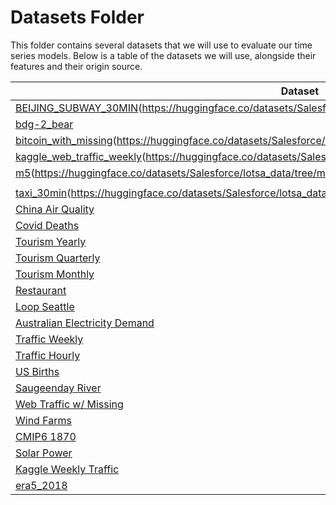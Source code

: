 # Datasets Folder
This folder contains several datasets that we will use to evaluate our time series models.
Below is a table of the datasets we will use, alongside their features and their origin source.

| Dataset                                                                                                                                                                                                           | Domain     | data_dimension | forecast_stochasticity | forecast_range | frequency | input_length | forecast_horizon | seasonality    | target_type | data_origin | data_sparsity   | past_covariates |
| ----------------------------------------------------------------------------------------------------------------------------------------------------------------------------------------------------------------- | ---------- | -------------- | ---------------------- | -------------- | --------- | ------------ | ---------------- | -------------- | ----------- | ----------- | --------------- | --------------- |
| [BEIJING_SUBWAY_30MIN](https://huggingface.co/datasets/Salesforce/lotsa_data/tree/main/BEIJING_SUBWAY_30MIN)(https://huggingface.co/datasets/Salesforce/lotsa_data/tree/main/BEIJING_SUBWAY_30MIN)                | transport  | multivariate   | deterministic          | days           | 30T       | 270          | ~100             | daily          | count       | real        | sparse_temporal | 11              |
| [bdg-2_bear](https://huggingface.co/datasets/Salesforce/lotsa_data/tree/main/bdg-2_bear)                                                                                                                          | energy     | univariate     | deterministic          | quarters       | H         | 9767         | ~10000           | daily          | continuous  | real        | dense           | 0               |
| [bitcoin_with_missing](https://huggingface.co/datasets/Salesforce/lotsa_data/tree/main/bitcoin_with_missing)(https://huggingface.co/datasets/Salesforce/lotsa_data/tree/main/bitcoin_with_missing)                | finance    | multivariate   | probabilistic          | years          | D         | 44,894       | ~10000           | unknown        | continuous  | real        | sparse_temporal | 0               |
| [kaggle_web_traffic_weekly](https://huggingface.co/datasets/Salesforce/lotsa_data/tree/main/kaggle_web_traffic_weekly)(https://huggingface.co/datasets/Salesforce/lotsa_data/tree/main/kaggle_web_traffic_weekly) | web        | univariate     | deterministic          | quarters       | W         | 90           | ~100             | weekly         | count       | real        | zero_inflated   | 0               |
| [m5](https://huggingface.co/datasets/Salesforce/lotsa_data/tree/main/m5)(https://huggingface.co/datasets/Salesforce/lotsa_data/tree/main/m5)                                                                      | sales      | univariate     | deterministic          | years          | D         | 1,130        | ~1000            | weekly/monthly | count       | real        | zero_inflated   | 0               |
|                                                                                                                                                                                                                   |
| [taxi_30min](https://huggingface.co/datasets/Salesforce/lotsa_data/tree/main/taxi_30min)(https://huggingface.co/datasets/Salesforce/lotsa_data/tree/main/taxi_30min)                                              | transport  | univariate     | deterministic          | days           | 30T       | 480          | ~100             | daily/weekly   | count       | real        | dense           | 0               |
| [China Air Quality](https://huggingface.co/datasets/Salesforce/lotsa_data/tree/main/china_air_quality)                                                                                                            | climate    | univariate     | deterministic          | years          | H         | 52553        | ~10000           | unknown        | count       | real        | dense           | 0               |
| [Covid Deaths](https://huggingface.co/datasets/Salesforce/lotsa_data/tree/main/covid_deaths)                                                                                                                      | healthcare | univariate     | deterministic          | months         | D         | 181          | ~100             | unknown        | count       | real        | zero_inflated   | 0               |
| [Tourism Yearly](https://huggingface.co/datasets/Salesforce/lotsa_data/tree/main/tourism_yearly)                                                                                                                  |            | univariate     | deterministic          | years          | Y         | 34           | ~100             | yearly         | count       | real        | dense           | 0               |
| [Tourism Quarterly](https://huggingface.co/datasets/Salesforce/lotsa_data/tree/main/tourism_quarterly)                                                                                                            |            | univariate     | deterministic          | years          | Q         | 54           | ~100             | yearly         | count       | real        | dense           | 0               |
| [Tourism Monthly](https://huggingface.co/datasets/Salesforce/lotsa_data/tree/main/tourism_monthly)                                                                                                                |            | univariate     | deterministic          | years          | M         | 162          | ~100             | yearly         | count       | real        | dense           | 0               |
| [Restaurant](https://huggingface.co/datasets/Salesforce/lotsa_data/tree/main/restaurant)                                                                                                                          |            | univariate     | deterministic          | quarters       | D         | 473          | ~100             | unknown        | count       | real        | sparse_temporal | 0               |
| [Loop Seattle](https://huggingface.co/datasets/Salesforce/lotsa_data/tree/main/LOOP_SEATTLE)                                                                                                                      |            | univariate     | deterministic          | months         | 5T        | 105119       | ~100000          | unknown        | continuous  | real        | dense           | 0               |
| [Australian Electricity Demand](https://huggingface.co/datasets/Salesforce/lotsa_data/tree/main/australian_electricity_demand)                                                                                    | energy     | univariate     | deterministic          | years          | 30T       | 230399       | ~100000          | yearly         | continuous  | real        | dense           | 0               |
| [Traffic Weekly](https://huggingface.co/datasets/Salesforce/lotsa_data/tree/main/traffic_weekly)                                                                                                                  | transport  | univariate     | deterministic          | years          | W         | 95           | ~100             | unknown        | continuous  | real        | dense           | 0               |
| [Traffic Hourly](https://huggingface.co/datasets/Salesforce/lotsa_data/tree/main/traffic_hourly)                                                                                                                  | transport  | univariate     | deterministic          | quarters       | H         | 17375        | ~10000           | daily          | continuous  | real        | dense           | 0               |
| [US Births](https://huggingface.co/datasets/Salesforce/lotsa_data/tree/main/us_births)                                                                                                                            |            | univariate     | deterministic          | years          | D         | 7275         | ~10000           | unknown        | count       | real        | dense           | 0               |
| [Saugeenday River](https://huggingface.co/datasets/Salesforce/lotsa_data/tree/main/saugeenday)                                                                                                                    | nature     | univariate     | deterministic          | years          | D         | 23710        | ~10000           | unknown        | continuous  | real        | dense           | 0               |
| [Web Traffic w/ Missing](https://huggingface.co/datasets/Salesforce/lotsa_data/tree/main/extended_web_traffic_with_missing)                                                                                       | web        | univariate     | deterministic          | years          | D         | 2556         | ~1000            | unknown        | count       | real        | sparse_spatial  | 0               |
| [Wind Farms](https://huggingface.co/datasets/Salesforce/lotsa_data/tree/main/wind_farms_with_missing)                                                                                                             | energy     | univariate     | deterministic          |                | T         | 306525       | ~100000          | daily/weekly   | continuous  | real        | sparse_temporal | 0               |
| [CMIP6 1870](https://huggingface.co/datasets/Salesforce/lotsa_data/tree/main/cmip6_1870)                                                                                                                          | climate    | univariate     | determinstic           | years          | 6H        | 3262         | ~1000            | quarters       | continuous  | simulated   | dense           | 0               |
| [Solar Power](https://huggingface.co/datasets/Salesforce/lotsa_data/tree/main/solar_power)                                                                                                                        | energy     | univariate     | deterministic          |                | 4S        | 7397221      | ~1000000         | unknown        | continuous  | real        | dense           | 0               |
| [Kaggle Weekly Traffic](https://huggingface.co/datasets/Salesforce/lotsa_data/tree/main/kaggle_web_traffic_weekly)                                                                                                | web        | univariate     | deterministic          | years          | W         | 145,063      | ~100000          | unknown        | count       | real        | dense           | 0               |
| [era5_2018](https://huggingface.co/datasets/Salesforce/lotsa_data/tree/main/era5_2018)                                                                                                                            | climate    | univariate     | deterministic          | years          | H         | 393119       | ~100000          | yearly         | continuous  | real        | dense           | 0               |